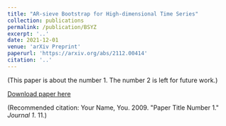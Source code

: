 ```yaml
---
title: "AR-sieve Bootstrap for High-dimensional Time Series"
collection: publications
permalink: /publication/BSYZ
excerpt: '..'
date: 2021-12-01
venue: 'arXiv Preprint'
paperurl: 'https://arxiv.org/abs/2112.00414'
citation: '..'
---
```

(This paper is about the number 1. The number 2 is left for future work.)

[Download paper here](https://arxiv.org/pdf/2112.00414)

(Recommended citation: Your Name, You. 2009. "Paper Title Number 1." <i>Journal 1</i>. 11.) 
